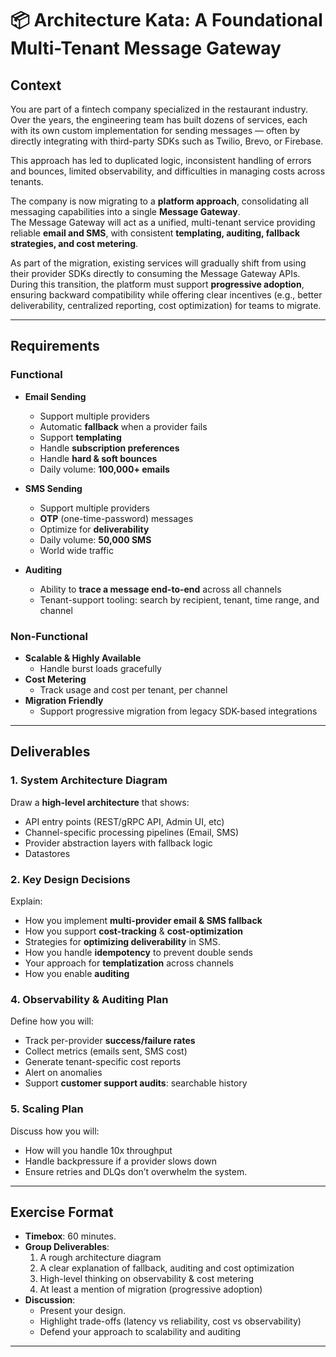 # 📦 Architecture Kata: A Foundational Multi-Tenant Message Gateway

## Context

You are part of a fintech company specialized in the restaurant industry.  
Over the years, the engineering team has built dozens of services, each with its own 
custom implementation for sending messages — often by directly integrating with third-party 
SDKs such as Twilio, Brevo, or Firebase.  

This approach has led to duplicated logic, inconsistent handling of errors and bounces, 
limited observability, and difficulties in managing costs across tenants.  

The company is now migrating to a **platform approach**, consolidating all messaging 
capabilities into a single **Message Gateway**.  
The Message Gateway will act as a unified, multi-tenant service providing reliable 
**email and SMS**, with consistent **templating, auditing, 
fallback strategies, and cost metering**.  

As part of the migration, existing services will gradually shift from using their 
provider SDKs directly to consuming the Message Gateway APIs. During this transition, 
the platform must support **progressive adoption**, ensuring backward compatibility 
while offering clear incentives (e.g., better deliverability, centralized reporting, 
cost optimization) for teams to migrate.

---

## Requirements

### Functional
- **Email Sending**
  - Support multiple providers
  - Automatic **fallback** when a provider fails
  - Support **templating**
  - Handle **subscription preferences**
  - Handle **hard & soft bounces**
  - Daily volume: **100,000+ emails**

- **SMS Sending**
  - Support multiple providers
  - **OTP** (one-time-password) messages
  - Optimize for **deliverability** 
  - Daily volume: **50,000 SMS**
  - World wide traffic

- **Auditing**
  - Ability to **trace a message end-to-end** across all channels
  - Tenant-support tooling: search by recipient, tenant, time range, and channel

### Non-Functional
- **Scalable & Highly Available**
  - Handle burst loads gracefully
- **Cost Metering**
  - Track usage and cost per tenant, per channel
- **Migration Friendly**
  - Support progressive migration from legacy SDK-based integrations

---

## Deliverables

### 1. System Architecture Diagram
Draw a **high-level architecture** that shows:
- API entry points (REST/gRPC API, Admin UI, etc)
- Channel-specific processing pipelines (Email, SMS)
- Provider abstraction layers with fallback logic
- Datastores

### 2. Key Design Decisions
Explain:
- How you implement **multi-provider email & SMS fallback**
- How you support **cost-tracking** & **cost-optimization**
- Strategies for **optimizing deliverability** in SMS.
- How you handle **idempotency** to prevent double sends
- Your approach for **templatization** across channels
- How you enable **auditing**

### 4. Observability & Auditing Plan
Define how you will:
- Track per-provider **success/failure rates**
- Collect metrics (emails sent, SMS cost)
- Generate tenant-specific cost reports
- Alert on anomalies
- Support **customer support audits**: searchable history

### 5. Scaling Plan
Discuss how you will:
- How will you handle 10x throughput
- Handle backpressure if a provider slows down
- Ensure retries and DLQs don’t overwhelm the system.

---

## Exercise Format
- **Timebox**: 60 minutes.
- **Group Deliverables**:
  1. A rough architecture diagram
  2. A clear explanation of fallback, auditing and cost optimization
  3. High-level thinking on observability & cost metering
  4. At least a mention of migration (progressive adoption)
- **Discussion**:
  - Present your design.
  - Highlight trade-offs (latency vs reliability, cost vs observability)
  - Defend your approach to scalability and auditing

---


